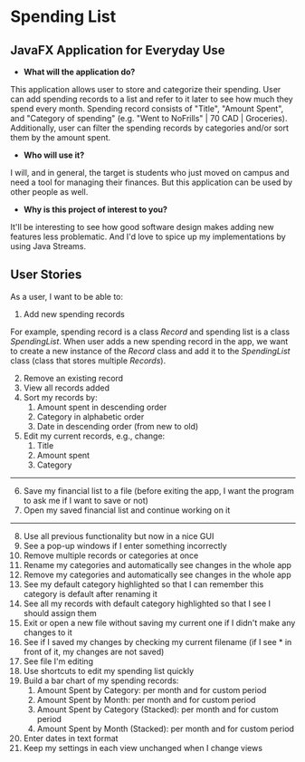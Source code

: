 # Spending List

## JavaFX Application for Everyday Use

- **What will the application do?**

This application allows user to store and categorize their spending. 
User can add spending records to a list and refer to it later to see how much they spend every month.
Spending record consists of "Title", "Amount Spent", and "Category of spending" (e.g. "Went to NoFrills" | 70 CAD | Groceries).
Additionally, user can filter the spending records by categories and/or sort them by the amount spent.

- **Who will use it?**

I will, and in general, the target is students who just moved on campus and need a tool for managing their finances. 
But this application can be used by other people as well.  

- **Why is this project of interest to you?**

It'll be interesting to see how good software design makes adding new features less problematic.
And I'd love to spice up my implementations by using Java Streams.

## User Stories

As a user, I want to be able to:
1. Add new spending records

For example, spending record is a class *Record* and spending list is a class *SpendingList*. 
When user adds a new spending record in the app, we want to create a new instance of the *Record* class
and add it to the *SpendingList* class (class that stores multiple *Records*).

2. Remove an existing record
3. View all records added
4. Sort my records by:
   1. Amount spent in descending order
   2. Category in alphabetic order
   3. Date in descending order (from new to old)
5. Edit my current records, e.g., change:
   1. Title
   2. Amount spent
   3. Category
---
6. Save my financial list to a file (before exiting the app, I want the program to ask me if I want to save or not)
7. Open my saved financial list and continue working on it
---
8. Use all previous functionality but now in a nice GUI
9. See a pop-up windows if I enter something incorrectly
10. Remove multiple records or categories at once
11. Rename my categories and automatically see changes in the whole app
12. Remove my categories and automatically see changes in the whole app
13. See my default category highlighted so that I can remember this category is default after renaming it
14. See all my records with default category highlighted so that I see I should assign them
15. Exit or open a new file without saving my current one if I didn't make any changes to it
16. See if I saved my changes by checking my current filename (if I see * in front of it, my changes are not saved)
17. See file I'm editing
18. Use shortcuts to edit my spending list quickly
19. Build a bar chart of my spending records:
    1. Amount Spent by Category: per month and for custom period
    2. Amount Spent by Month: per month and for custom period
    3. Amount Spent by Category (Stacked): per month and for custom period
    4. Amount Spent by Month (Stacked): per month and for custom period
20. Enter dates in text format
21. Keep my settings in each view unchanged when I change views